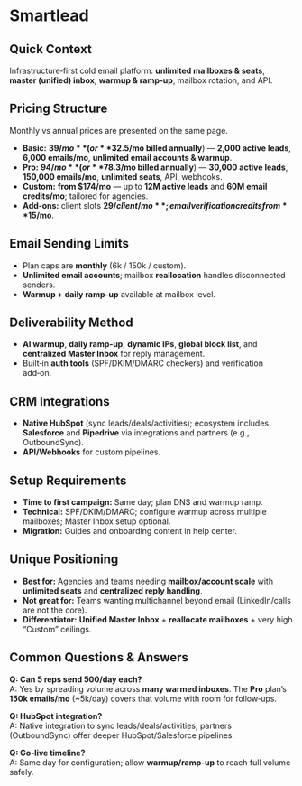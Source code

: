 # Smartlead

## Quick Context
Infrastructure‑first cold email platform: **unlimited mailboxes & seats**, **master (unified) inbox**, **warmup & ramp‑up**, mailbox rotation, and API.

## Pricing Structure
Monthly vs annual prices are presented on the same page.
- **Basic:** **$39/mo** (or **$32.5/mo billed annually**) — **2,000 active leads**, **6,000 emails/mo**, **unlimited email accounts & warmup**.  
- **Pro:** **$94/mo** (or **$78.3/mo billed annually**) — **30,000 active leads**, **150,000 emails/mo**, **unlimited seats**, API, webhooks.  
- **Custom:** **from $174/mo** — up to **12M active leads** and **60M email credits/mo**; tailored for agencies.  
- **Add‑ons:** client slots **$29/client/mo**; email verification credits from **$15/mo**.

## Email Sending Limits
- Plan caps are **monthly** (6k / 150k / custom).  
- **Unlimited email accounts**; mailbox **reallocation** handles disconnected senders.  
- **Warmup + daily ramp‑up** available at mailbox level.

## Deliverability Method
- **AI warmup**, **daily ramp‑up**, **dynamic IPs**, **global block list**, and **centralized Master Inbox** for reply management.  
- Built‑in **auth tools** (SPF/DKIM/DMARC checkers) and verification add‑on.

## CRM Integrations
- **Native HubSpot** (sync leads/deals/activities); ecosystem includes **Salesforce** and **Pipedrive** via integrations and partners (e.g., OutboundSync).  
- **API/Webhooks** for custom pipelines.

## Setup Requirements
- **Time to first campaign:** Same day; plan DNS and warmup ramp.  
- **Technical:** SPF/DKIM/DMARC; configure warmup across multiple mailboxes; Master Inbox setup optional.  
- **Migration:** Guides and onboarding content in help center.

## Unique Positioning
- **Best for:** Agencies and teams needing **mailbox/account scale** with **unlimited seats** and **centralized reply handling**.  
- **Not great for:** Teams wanting multichannel beyond email (LinkedIn/calls are not the core).  
- **Differentiator:** **Unified Master Inbox** + **reallocate mailboxes** + very high “Custom” ceilings.

## Common Questions & Answers
**Q: Can 5 reps send 500/day each?**  
A: Yes by spreading volume across **many warmed inboxes**. The **Pro** plan’s **150k emails/mo** (~5k/day) covers that volume with room for follow‑ups.

**Q: HubSpot integration?**  
A: Native integration to sync leads/deals/activities; partners (OutboundSync) offer deeper HubSpot/Salesforce pipelines.

**Q: Go‑live timeline?**  
A: Same day for configuration; allow **warmup/ramp‑up** to reach full volume safely.
